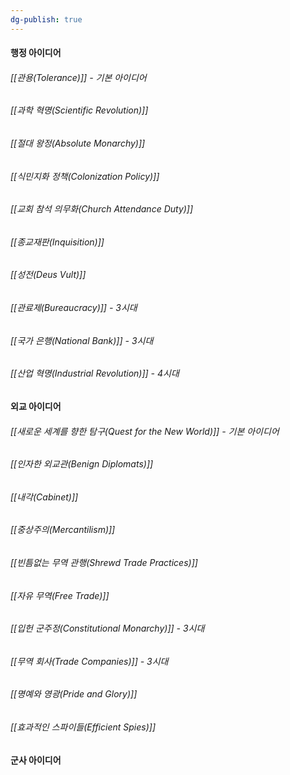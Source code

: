 ```yaml
---
dg-publish: true
---
```


#### 행정 아이디어
###### [[관용(Tolerance)]] - 기본 아이디어
###### [[과학 혁명(Scientific Revolution)]]
###### [[절대 왕정(Absolute Monarchy)]]
###### [[식민지화 정책(Colonization Policy)]]
###### [[교회 참석 의무화(Church Attendance Duty)]]
###### [[종교재판(Inquisition)]]
###### [[성전(Deus Vult)]] 
###### [[관료제(Bureaucracy)]] - 3시대
###### [[국가 은행(National Bank)]] - 3시대
###### [[산업 혁명(Industrial Revolution)]] - 4시대


#### 외교 아이디어
###### [[새로운 세계를 향한 탐구(Quest for the New World)]] - 기본 아이디어
###### [[인자한 외교관(Benign Diplomats)]]
###### [[내각(Cabinet)]]
###### [[중상주의(Mercantilism)]]
###### [[빈틈없는 무역 관행(Shrewd Trade Practices)]]
###### [[자유 무역(Free Trade)]]
###### [[입헌 군주정(Constitutional Monarchy)]] - 3시대
###### [[무역 회사(Trade Companies)]] - 3시대
###### [[명예와 영광(Pride and Glory)]]
###### [[효과적인 스파이들(Efficient Spies)]]

#### 군사 아이디어